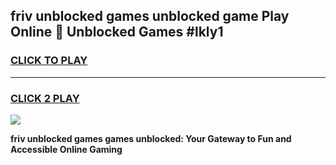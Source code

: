 
## friv unblocked games unblocked game Play Online 👋 Unblocked Games #lkly1
<h3>
<a href="https://premium.freeplayer.one?title=friv_unblocked_games&ref=21F">CLICK TO PLAY</a></h3>
<hr>

<h3>
<a href="https://premium.freeplayer.one?title=friv_unblocked_games&ref=21F">CLICK 2 PLAY</a>
  
</h3>

<a href="https://premium.freeplayer.one?title=friv_unblocked_games&ref=21F/"><img src="https://clearcache.store/games.png"></a>


**friv unblocked games games unblocked: Your Gateway to Fun and Accessible Online Gaming**
